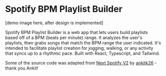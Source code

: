 # Spotify BPM Playlist Builder

[demo image here, after design is implemented]

Spotify BPM Playlist Builder is a web app that lets users build playlists based off of a BPM (beats per minute) range. It analyzes the user's playlists, then grabs songs that match the BPM range the user indicated. It's intended to facilitate playlist creation for jogging, walking, or any activity that syncs up to a rhythmic pace. Built with React, Typescript, and Tailwind.

Some of the source code was adapted from [Next Spotify V2](https://github.com/ankitk26/Next-Spotify-v2) by [ankitk26](https://github.com/ankitk26) - thank you Ankit!
